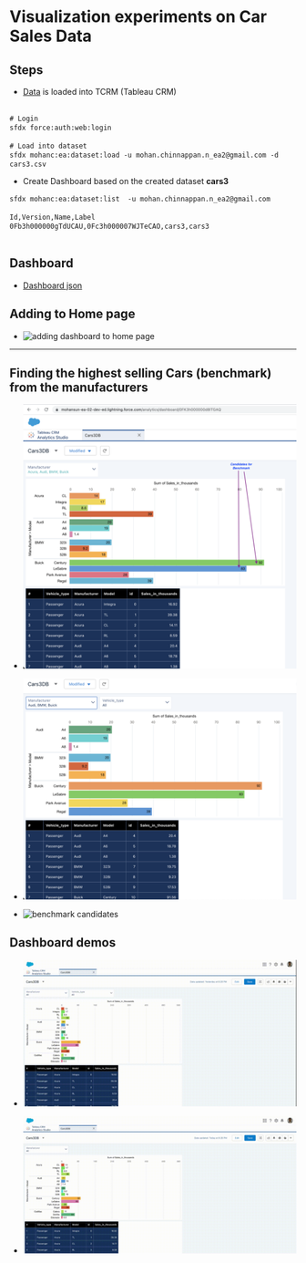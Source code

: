 # Visualization experiments on Car Sales Data

## Steps
-  [Data](./cars3.csv) is loaded into TCRM (Tableau CRM) 
```

# Login
sfdx force:auth:web:login

# Load into dataset
sfdx mohanc:ea:dataset:load -u mohan.chinnappan.n_ea2@gmail.com -d cars3.csv

```

-  Create Dashboard based on the created dataset **cars3**
```
sfdx mohanc:ea:dataset:list  -u mohan.chinnappan.n_ea2@gmail.com

Id,Version,Name,Label
0Fb3h000000gTdUCAU,0Fc3h000007WJTeCAO,cars3,cars3


```

## Dashboard 

- [Dashboard json](./dashboard/Cars3DB.json)


## Adding to Home page
- ![adding dashboard to home page](./demos/cars3db-home-page.webm.gif)

-----


## Finding the highest selling Cars (benchmark) from the manufacturers
- ![benchmark candidates](./demos/cars3-db-0.png)
- ![benchmark candidates](./demos/cars3-db-1.png)

- ![benchmark candidates](./demos/)

## Dashboard demos

- ![Dashboard demo](./demos/cars3-db-2.webm.gif)


- ![Dashboard demo 2](./demos/cars3-db.webm.gif)
